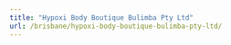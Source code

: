 ```yaml
---
title: "Hypoxi Body Boutique Bulimba Pty Ltd"
url: /brisbane/hypoxi-body-boutique-bulimba-pty-ltd/
---
```

